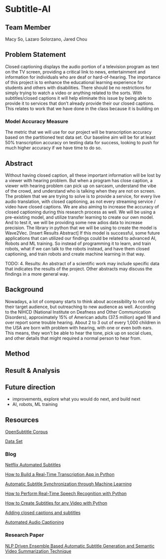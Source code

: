 # Subtitle-AI

## Team Member 
Macy So, Lazaro Solorzano, Jared Chou
## Problem Statement

Closed captioning displays the audio portion of a television program as text on the TV screen, providing a critical link to news, entertainment and information for individuals who are deaf or hard-of-hearing.  The importance of this project is to enhance the educational learning experience for students and others with disabilities. There should be no restrictions for simply trying to watch a video or anything related to the sorts. With subtitles/closed captions it will help eliminate this issue by being able to provide it to services that don’t already provide their our closed captions. This relates to work that we have done in the class because it is building on 

### Model Accuracy Measure
The metric that we will use for our project will be transcription accuracy based on the partitioned test data set. Our baseline aim will be for at least 50% transcription accuracy on testing data for success, looking to push for much higher accuracy if we have time to do so. 


## Abstract
Without having closed caption, all these important information will be lost by a viewer with hearing problem. But when a program has close caption, a viewer with hearing problem can pick up on sarcasm, understand the vibe of the crowd, and understand who is talking when they are not on screen. The problem that we are trying to solve is to provide a service, for every live audio translation, with closed captioning, as not every streaming service / video have closed captions. We are also aiming to increase the accuracy of closed captioning during this research process as well. We will be using a pre-existing model, and utilize transfer learning to create our own model. And to test it, we will be providing some new adios data to increase precision. The library in python that we will be using to create the model is Wave2Vec. [Insert Results Abstract] If this model is successful, some future applications that can utilized our findings could be related to advanced AI, Robots and ML training. So instead of programming it to learn, and train robots, what if we can talk to the robots instead, and have them closed captioning, and train robots and create machine learning in that way.

TODO: 
4. Results: An abstract of a scientific work may include specific data that indicates the results of the project. Other abstracts may discuss the findings in a more general way.

## Background
Nowadays, a lot of company starts to think about accessibility to not only their target audience, but outreaching to new audience as well. According to the NIHCD (National Institute on Deafness and Other Communication Disorders), approximately 15% of American adults (37.5 million) aged 18 and over report some trouble hearing. About 2 to 3 out of every 1,000 children in the USA are born with problem with hearing, with one or even both ears. This means, they won't be able to hear the tone, pick up on social clues, and other details that might required a normal person to hear from. 
## Method
## Result & Analysis
## Future direction
- improvements, explore what you would do next, and build next
- AI, robots, ML training 

## Resources 
[OpenSubtitle Corpus](http://www.opensubtitles.org/)

[Data Set](https://opus.nlpl.eu/OpenSubtitles2018.php)

### Blog 
[Netflix Automated Subtitles](https://ottverse.com/netflix-automated-subtitling-using-ai-nlp/)

[How to Build a Real-Time Transcription App in Python](https://towardsdatascience.com/how-to-build-a-real-time-transcription-app-in-python-7939c7b02614)

[Automatic Subtitle Synchronization through Machine Learning](https://medium.com/@asabater/automatic-subtitle-synchronization-e188a9275617)

[How to Perform Real-Time Speech Recognition with Python](https://towardsdatascience.com/real-time-speech-recognition-python-assemblyai-13d35eeed226)

[How to Create Subtitles for any Video with Python](https://picovoice.ai/blog/how-to-create-subtitles-for-any-video-with-python/)

[Adding closed captions and subtitles](https://cloud.google.com/transcoder/docs/how-to/captions-and-subtitles)

[Automated Audio Captioning](https://dcase.community/challenge2021/task-automatic-audio-captioning)

### Research Paper
[NLP Driven Ensemble Based Automatic Subtitle Generation and Semantic Video Summarization Technique](https://www.google.com/url?q=https://arxiv.org/pdf/1904.09740.pdf&sa=D&source=docs&ust=1669834722617923&usg=AOvVaw2Ww2EVMGVBoJeQCeZpn4HY)